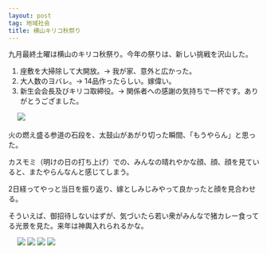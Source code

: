 ```yaml
---
layout: post
tag: 地域社会
title: 横山キリコ秋祭り
---
```

九月最終土曜は横山のキリコ秋祭り。今年の祭りは、新しい挑戦を沢山した。

1. 座敷を大掃除して大開放。→ 我が家、意外と広かった。
2. 大人数のヨバレ。→ 14品作ったらしい。嫁偉い。
3. 新生会会長及びキリコ取締役。→ 関係者への感謝の気持ちで一杯です。ありがとうござました。

　
![](https://kobapan.com/f/29942368666_4623824402.jpg)

火の燃え盛る参道の石段を、太鼓山があがり切った瞬間、「もうやらん」と思った。

カスモミ（明けの日の打ち上げ）での、みんなの晴れやかな顔、顔、顔を見ていると、またやらんなんと感じてしまう。

2日経ってやっと当日を振り返り、嫁としみじみやって良かったと顔を見合わせる。

そういえば、御招待しないはずが、気づいたら若い衆がみんなで猪カレー食ってる光景を見た。来年は神輿入れられるかな。

　
![](https://kobapan.com/f/29942368016_ccf1da33a8.jpg)
![](https://kobapan.com/f/29893252121_095c519782.jpg)
![](https://kobapan.com/f/29976409725_494db9d3de.jpg)
![](https://kobapan.com/f/29942369306_83df40bf6a.jpg)
